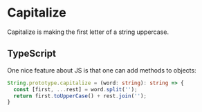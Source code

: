 # Capitalize

Capitalize is making the first letter of a string uppercase.

## TypeScript

One nice feature about JS is that one can add methods to objects:

```typescript
String.prototype.capitalize = (word: string): string => {
  const [first, ...rest] = word.split('');
  return first.toUpperCase() + rest.join('');
}
```
